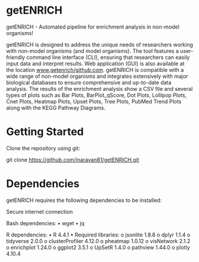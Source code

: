 # getENRICH
getENRICH - Automated pipeline for enrichment analysis in non-model organisms!

getENRICH is designed to address the unique needs of researchers working with non-model organisms (and model organisms). The tool features a user-friendly command line interface (CLI), ensuring that researchers can easily input data and interpret results. Web application (GUI) is also available at the location www.getenrich/github.com. getENRICH is compatible with a wide range of non-model organisms and integrates extensively with major biological databases to ensure comprehensive and up-to-date data analysis. The results of the enrichment analysis show a CSV file and several types of plots such as Bar Plots, BarPlot_qScore, Dot Plots, Lollipop Plots, Cnet Plots, Heatmap Plots, Upset Plots, Tree Plots, PubMed Trend Plots along with the KEGG Pathway Diagrams.

# Getting Started
Clone the repository using git:

git clone https://github.com/jnarayan81/getENRICH.git

# Dependencies
getENRICH requires the following dependencies to be installed:

Secure internet connection
 
Bash dependencies:
   •	wget
   •	jq
 
 R dependencies:
•	R 4.4.1
•	Required libraries:
o	jsonlite 1.8.8
o	dplyr 1.1.4
o	tidyverse 2.0.0
o	clusterProfiler 4.12.0
o	pheatmap 1.0.12
o	visNetwork 2.1.2
o	enrichplot 1.24.0
o	ggplot2 3.5.1
o	UpSetR 1.4.0
o	pathview 1.44.0
o	plotly 4.10.4
